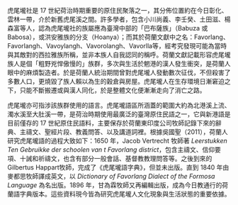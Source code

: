 
虎尾壠社是 17 世紀荷治時期重要的原住民聚落之一，其分佈位置約在今日彰化、雲林一帶，介於新舊虎尾溪之間。許多學者，包含小川尚義、李壬癸、土田滋、楊森富等人，認為虎尾壠社的族屬應為臺灣中部的「巴布薩族」（Babuza 或 Babosa），或洪安雅族的分支（Hoanya）；而其於荷蘭文獻中之名：Favorlang、Favorlangh、Vavoylangh、Vavorolangh、Vavorlla等，經考究發現可能為當時與其敵對的西拉雅族所稱，並非本族人自我認同的稱呼。荷蘭文獻記載形容虎尾壠族人是個「粗野兇悍傲慢的」族群，多次與生活於魍港的漢人發生衝突，是荷蘭人眼中的麻煩製造者。於是荷蘭人統治期間曾對虎尾壠人發動數次征伐，不但殺害了多數人口，更燒毀了族人賴以為生的穀倉與房屋。虎尾壠人在生存環境日漸窘迫之下，只能不斷搬遷或與漢人同化，於是整體文化便漸漸走向了消亡之路。

虎尾壠亦可指涉該族群使用的語言。虎尾壠語區所涵蓋的範圍大約為北港溪上流、濁水溪至大肚溪一帶，是荷治時期使用最廣泛的臺灣原住民語之一，它與新港語是目前僅存的 17 世紀原住民語料，主要保存於荷蘭東印度公司牧師記錄下來的辭典、主禱文、聖經片段、教義問答、以及講道詞裡。根據吳國聖（2011），荷蘭人研究虎尾壠語的過程大致如下：1650 年，Jacob Vertrecht 牧師著 _Leerstukken Ten Gebruikke der schoolen van t Favorlang district_，包含主禱文、信仰要項、十誡和祈禱文，也含有部分一般會話、基督教教理問答等。之後到來的Gilbertus Happart牧師，完成了《虎尾壠語字典》，但並未出版。直到 1840 年由麥都思牧師譯成英文，以 _Dictionary of Favorlang Dialect of the Formosa Language_ 為名出版。1896 年，甘為霖牧師又再編輯出版，成為今日教通行的荷蘭語字典版本。這些資料現今皆為研究虎尾壠人文化現象與生活狀態的重要依據。